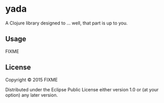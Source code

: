 # yada

A Clojure library designed to ... well, that part is up to you.

## Usage

FIXME

## License

Copyright © 2015 FIXME

Distributed under the Eclipse Public License either version 1.0 or (at
your option) any later version.
